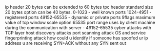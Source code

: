 ip header 20 bytes can be extended to 60 bytes
tpc header standard size 20 bytes option can be 40 bytes.
0-1023 - well known ports
1024-4951 - registererd ports
49152-65535 - dynamic or private ports
9flags
maximum value of tcp window scale option 65535
port range uses by client machine during the communication with server - 49152-65535
cyber attacks with TCP layer
	host discovery attacks
	port scanning attack
	OS and service fingerprinting attack
how could u identify if someone has spoofed ur ip address
	u are receiving SYN+ACK without any SYN sent out
